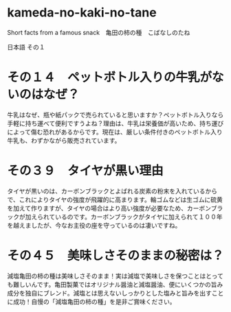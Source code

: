 # kameda-no-kaki-no-tane
Short facts from a famous snack　亀田の柿の種　こばなしのたね

日本語
その１

# その１４　ペットボトル入りの牛乳がないのはなぜ？
牛乳はなぜ、瓶や紙パックで売られていると思いますか？ペットボトル入りなら手軽に持ち運べて便利ですうよね？理由は、牛乳は栄養価が高いため、持ち運びによって傷む恐れがあるからです。現在は、厳しい条件付きのペットボトル入り牛乳も、わずかながら販売されています。

# その３９　タイヤが黒い理由
タイヤが黒いのは、カーボンブラックとよばれる炭素の粉末を入れているからで、これによりタイヤの強度が飛躍的に高まります。輪ゴムなどは生ゴムに硫黄を加えて作りますが、タイヤの場合はより高い強度が必要なため、カーボンブラックが加えられているのです。カーボンブラックがタイヤに加えられて１００年を越えましたが、今なお主役の座を守っているのは凄いですね。

# その４５　美味しさそのままの秘密は？
減塩亀田の柿の種は美味しさそのまま！実は減塩で美味しさを保つことはとっても難しいんです。亀田製菓ではオリジナル醤油と減塩醤油、便にいくつかの旨み成分を独自にブレンド。減塩とは思えないしっかりとした塩みと旨みを出すことに成功！自慢の「減塩亀田の柿の種」を是非ご賞味ください。

